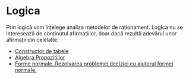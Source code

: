 # Logica

Prin logică vom înțelege analiza metodelor de raționament.
Logica nu se interesează de conținutul afirmațiilor, doar dacă rezultă adevărul unor afirmații din celelalte.

- [Constructor de tabele](tabele.md)
- [Algebra Propozițiilor](algebra-propozitiilor.md)
- [Forme normale. Rezolvarea problemei deciziei cu ajutorul formei normale.](forme-normale.md)

